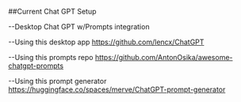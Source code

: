 ##Current Chat GPT Setup

--Desktop Chat GPT w/Prompts integration

--Using this desktop app      https://github.com/lencx/ChatGPT

--Using this prompts repo     https://github.com/AntonOsika/awesome-chatgpt-prompts

--Using this prompt generator https://huggingface.co/spaces/merve/ChatGPT-prompt-generator
